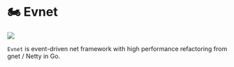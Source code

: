 # 🏍 Evnet
![](https://s3.bmp.ovh/imgs/2022/08/09/7704dbff7cbff64c.png)

`Evnet` is event-driven net framework with high performance refactoring from gnet / Netty in Go.

